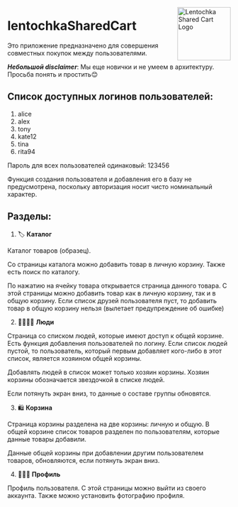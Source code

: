<img src="https://i.ibb.co/BnsRT2P/logo.png" align="right"
     alt="Lentochka Shared Cart Logo" width="120" height="120">
# lentochkaSharedCart

Это приложение предназначено для совершения совместных покупок между пользователями.

***Небольшой disclaimer***: Мы еще новички и не умеем в архитектуру. Просьба понять и простить😊

## Список доступных логинов пользователей:
1. alice
2. alex
3. tony
4. kate12
5. tina
6. rita94

Пароль для всех пользователей одинаковый: 123456

Функция создания пользователя и добавления его в базу не предусмотрена, 
поскольку авторизация носит чисто номинальный характер.

## Разделы:

1. 🏷 **Каталог**

Каталог товаров (образец).

Со страницы каталога можно добавить товар в личную корзину. Также есть поиск по каталогу. 

По нажатию на ячейку товара открывается страница данного товара. С этой страницы можно 
добавить товар как в личную корзину, так и в общую корзину. Если список друзей пользователя пуст,
то добавить товар в общую корзину нельзя (вылетает предупреждение об ошибке)

2. 👨‍👩‍👧‍👧 **Люди**

Страница со списком людей, которые имеют доступ к общей корзине. Есть функция добавления 
пользователей по логину. Если список людей пустой, то пользователь, который первым добавляет 
кого-либо в этот список, является хозяином общей корзины. 

Добавлять людей в список может только хозяин корзины.
Хозяин корзины обозначается звездочкой в списке людей.

Если потянуть экран вниз, то данные о составе группы обновятся.

3. 🛍 **Корзина**

Страница корзины разделена на две корзины: личную и общую. 
В общей корзине список товаров разделен по пользователям, которые данные товары добавили.

Данные общей корзины при добавлении другим пользователем товаров, обновляются, если потянуть экран вниз.

4. 👩🏼‍💻 **Профиль**

Профиль пользователя. С этой страницы можно выйти из своего аккаунта.
Также можно установить фотографию профиля.
